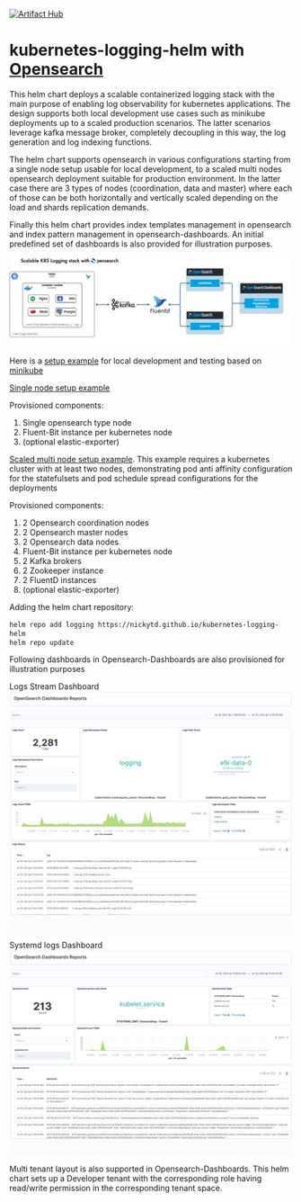 [![Artifact Hub](https://img.shields.io/endpoint?url=https://artifacthub.io/badge/repository/kubernetes-logging)](https://artifacthub.io/packages/search?repo=kubernetes-logging)
# kubernetes-logging-helm with [Opensearch](https://opensearch.org)

This helm chart deploys a scalable containerized logging stack with the main purpose of enabling log observability for kubernetes applications. The design supports both local development use cases such as minikube deployments up to a scaled production scenarios. The latter scenarios leverage kafka message broker, completely decoupling in this way,  the log generation and log indexing functions. 

The helm chart supports opensearch in various configurations starting from a single node setup usable for local development, to a scaled multi nodes opensearch deployment suitable for production environment. In the latter case there are 3 types of nodes (coordination, data and master) where each of those can be both horizontally and vertically scaled depending on the load and shards replication demands. 

Finally this helm chart provides index templates management in opensearch and index pattern management in opensearch-dashboards. An initial predefined set of dashboards is also provided for illustration purposes.

![Kubernetes Logging Stack](images/k8s-logging-stack.jpg)

Here is a [setup example](https://github.com/nickytd/kubernetes-logging-helm/tree/main/examples) for local development and testing based on [minikube](https://minikube.sigs.k8s.io)

[Single node setup example](https://github.com/nickytd/kubernetes-logging-helm/blob/b816650603e1eb970b4352698a89cf5671ba8969/examples/single-node-setup.yaml)

Provisioned components:
 1. Single opensearch type node
 1. Fluent-Bit instance per kubernetes node
 1. (optional elastic-exporter)

[Scaled multi node setup example](https://github.com/nickytd/kubernetes-logging-helm/blob/b816650603e1eb970b4352698a89cf5671ba8969/examples/multi-node-ha-setup.yaml). This example requires a kubernetes cluster with at least two nodes, demonstrating pod anti affinity configuration for the statefulsets and pod schedule spread configurations for the deployments

Provisioned components:
 1. 2 Opensearch coordination nodes
 1. 2 Opensearch master nodes
 1. 2 Opensearch data nodes
 1. Fluent-Bit instance per kubernetes node
 1. 2 Kafka brokers
 1. 2 Zookeeper instance
 1. 2 FluentD instances
 1. (optional elastic-exporter)

Adding the helm chart repository:
```
helm repo add logging https://nickytd.github.io/kubernetes-logging-helm
helm repo update
```

Following dashboards in Opensearch-Dashboards are also provisioned for illustration purposes

Logs Stream Dashboard 
![Logs Stream Dashboard](images/containers-logs-dashboard.png)

Systemd logs Dashboard
![Systemd logs Dashboard](images/systemd-logs-dashboard.png)

Multi tenant layout is also supported in Opensearch-Dashboards. This helm chart sets up a Developer tenant with the corresponding role having read/write permission in the corresponding tenant space.
